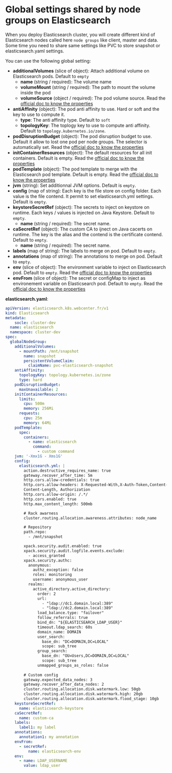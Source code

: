 # Global settings shared by node groups on Elasticsearch

When you deploy Elasticsearch cluster, you will create different kind of Elasticsearch nodes called here `node groups` like client, master and data. 
Some time you need to share same settings like PVC to store snapshot or elasticsearch.yaml settings.

You can use the following global setting:
- **additionalVolumes** (slice of object): Attach additional volume on Elasticsearch pods. Default to `empty`
  - **name** (string / required): The volume name
  - **volumeMount** (string / required): The path to mount the volume inside the pod
  - **volumeSource** (object / required): The pod volume source. Read the [official doc to know the properties](https://kubernetes.io/fr/docs/concepts/storage/volumes/)
- **antiAffinity** (object): The pod anti affinity to use. Hard or soft and the key to use to compute it.
  - **type**: The anti affinity type. Default to `soft`
  - **topologyKey**: The toplogy key to use to compute anti affinity. Default to `topology.kubernetes.io/zone`.
- **podDisruptionBudget** (object): The pod disruption budget to use. Default it allow to lost one pod per node groups. The selector is automatically set. Read the [official doc to know the properties](https://kubernetes.io/docs/tasks/run-application/configure-pdb/)
- **initContainerResources** (object): The default resources for all init containers. Default is empty. Read the [official doc to know the properties](https://kubernetes.io/docs/concepts/configuration/manage-resources-containers/)
- **podTemplate** (object): The pod template to merge with the Elasticsearch pod template. Default is empty. Read the [official doc to know the properties](https://kubernetes.io/docs/concepts/workloads/pods/)
- **jvm** (string): Set additionnal JVM options. Default is `empty`.
- **config** (map of string): Each key is the file store on config folder. Each value is the file contend. It permit to set elasticsearch.yml settings. Default is `empty`.
- **keystoreSecretRef** (object): The secrets to inject on keystore on runtime. Each keys / values is injected on Java Keystore. Default to `empty`.
  - **name** (string / required): The secret name.
- **caSecretRef** (object): The custom CA to ijnect on Java cacerts on runtime. The key is the alias and the contend is the certificate contend. Default to `empty`.
  - **name** (string / required): The secret name.
- **labels** (map of string): The labels to merge on pod. Default to `empty`.
- **annotations** (map of string): The annotations to merge on pod. Default to `empty`.
- **env** (slice of object): The environment variable to inject on Elasticsearch pod. Default to `empty`. Read the [official doc to know the properties](https://kubernetes.io/docs/tasks/inject-data-application/define-environment-variable-container/)
- **envFrom** (slice of object): The secret or configMap to inject as environement variable on Elasticsearch pod. Default to `empty`. Read the [official doc to know the properties](https://kubernetes.io/docs/tasks/inject-data-application/define-environment-variable-container/)


**elasticsearch.yaml**:
```yaml
apiVersion: elasticsearch.k8s.webcenter.fr/v1
kind: Elasticsearch
metadata:
    socle: cluster-dev
  name: elasticsearch
  namespace: cluster-dev
spec:
  globalNodeGroup:
    additionalVolumes:
      - mountPath: /mnt/snapshot
        name: snapshot
        persistentVolumeClaim:
          claimName: pvc-elasticsearch-snapshot
    antiAffinity:
      topologyKey: topology.kubernetes.io/zone
      type: hard
    podDisruptionBudget:
      maxUnavailable: 2
    initContainerResources:
      limits:
        cpu: 500m
        memory: 256Mi
      requests:
        cpu: 25m
        memory: 64Mi
    podTemplate:
      spec:
        containers:
          - name: elasticsearch
            command:
              - custom command
    jvm: '-Xmx1G - Xms1G'
    config:
      elasticsearch.yml: |
        action.destructive_requires_name: true
        gateway.recover_after_time: 5m
        http.cors.allow-credentials: true
        http.cors.allow-headers: X-Requested-With,X-Auth-Token,Content-Type,
        Content-Length, Authorization
        http.cors.allow-origin: /.*/
        http.cors.enabled: true
        http.max_content_length: 500mb

        # Rack awarness
        cluster.routing.allocation.awareness.attributes: node_name

        # Repository
        path.repo:
          - /mnt/snapshot

        xpack.security.audit.enabled: true
        xpack.security.audit.logfile.events.exclude:
          - access_granted
        xpack.security.authc:
          anonymous:
            authz_exception: false
            roles: monitoring
            username: anonymous_user
          realms:
            active_directory.active_directory:
              order: 2
              url:
                - "ldap://dc1.domain.local:389"
                - "ldap://dc2.domain.local:389"
              load_balance.type: "failover"
              follow_referrals: true
              bind_dn: "${ELASTICSEARCH_LDAP_USER}"
              timeout.ldap_search: 60s
              domain_name: DOMAIN
              user_search:
                base_dn: "DC=DOMAIN,DC=LOCAL"
                scope: sub_tree
              group_search:
                base_dn: "OU=Users,DC=DOMAIN,DC=LOCAL"
                scope: sub_tree
              unmapped_groups_as_roles: false
        
        # Custom config
        gateway.expected_data_nodes: 3
        gateway.recover_after_data_nodes: 2
        cluster.routing.allocation.disk.watermark.low: 50gb
        cluster.routing.allocation.disk.watermark.high: 20gb
        cluster.routing.allocation.disk.watermark.flood_stage: 10gb
    keystoreSecretRef:
      name: elasticsearch-keystore
    caSecretRef:
      name: custom-ca
    labels:
      label1: my label
    annotations:
      annotation1: my annotation
    envFrom:
      - secretRef:
          name: elasticsearch-env
    env:
      - name: LDAP_USERNAME
        value: ldap_user
```